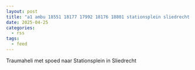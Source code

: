 ```yaml
---
layout: post
title: "a1 ambu 18551 18177 17992 18176 18801 stationsplein sliedrecht sliedr bon 61571"
date: 2025-04-25
categories: 
  - rss
tags: 
  - feed
---
```


Traumaheli met spoed naar Stationsplein in Sliedrecht

